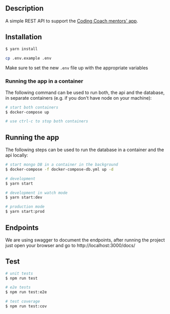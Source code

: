 
## Description

A simple REST API to support the [Coding Coach mentors' app](https://mentors.codingcoach.io/).

## Installation

```bash
$ yarn install
```

```bash
cp .env.example .env
```
Make sure to set the new `.env` file up with the appropriate variables

### Running the app in a container
The following command can be used to run both, the api and the database, in
separate containers (e.g. if you don't have node on your machine):
```bash
# start both containers
$ docker-compose up

# use ctrl-c to stop both containers
```

## Running the app
The following steps can be used to run the database in a container and the
api locally:
```bash
# start mongo DB in a container in the background
$ docker-compose -f docker-compose-db.yml up -d

# development
$ yarn start

# development in watch mode
$ yarn start:dev

# production mode
$ yarn start:prod
```

## Endpoints
We are using swagger to document the endpoints, after running the project just open your browser and go to http://localhost:3000/docs/

## Test

```bash
# unit tests
$ npm run test

# e2e tests
$ npm run test:e2e

# test coverage
$ npm run test:cov
```
